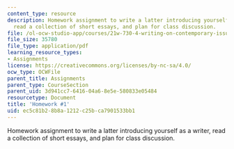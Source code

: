 ```yaml
---
content_type: resource
description: Homework assignment to write a latter introducing yourself as a writer,
  read a collection of short essays, and plan for class discussion.
file: /ol-ocw-studio-app/courses/21w-730-4-writing-on-contemporary-issues-food-for-thought-writing-and-reading-about-the-cultures-of-food-fall-2008/ec5c81b28b8a1212c25bca7901533bb1_hw_1.pdf
file_size: 35780
file_type: application/pdf
learning_resource_types:
- Assignments
license: https://creativecommons.org/licenses/by-nc-sa/4.0/
ocw_type: OCWFile
parent_title: Assignments
parent_type: CourseSection
parent_uid: 3d941cc7-6416-04a6-8e5e-580833e05484
resourcetype: Document
title: 'Homework #1'
uid: ec5c81b2-8b8a-1212-c25b-ca7901533bb1
---
```

Homework assignment to write a latter introducing yourself as a writer, read a collection of short essays, and plan for class discussion.